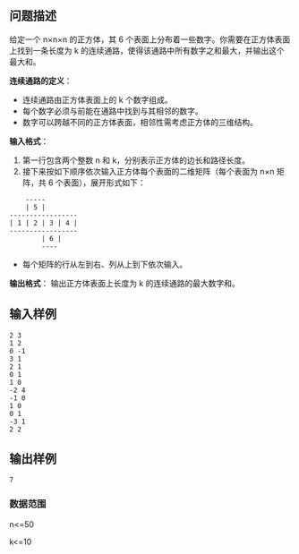## 问题描述

给定一个 n×n×n 的正方体，其 6 个表面上分布着一些数字。你需要在正方体表面上找到一条长度为 k 的连续通路，使得该通路中所有数字之和最大，并输出这个最大和。

**连续通路的定义**：

- 连续通路由正方体表面上的 k 个数字组成。
- 每个数字必须与前能在通路中找到与其相邻的数字。
- 数字可以跨越不同的正方体表面，相邻性需考虑正方体的三维结构。

**输入格式**：

1. 第一行包含两个整数 n 和 k，分别表示正方体的边长和路径长度。
2. 接下来按如下顺序依次输入正方体每个表面的二维矩阵（每个表面为 n×n 矩阵，共 6 个表面），展开形式如下：

```
    -----
    | 5 |
-----------------
| 1 | 2 | 3 | 4 |
-----------------
        | 6 |
        ----
```

- 每个矩阵的行从左到右、列从上到下依次输入。

**输出格式**： 输出正方体表面上长度为 k 的连续通路的最大数字和。

## 输入样例

```
2 3
1 2
0 -1
3 1
2 1
0 1
1 0
-2 4
-1 0
1 0
0 1
-3 1
2 2
```

## 输出样例

```
7
```

### 数据范围

n<=50

k<=10
